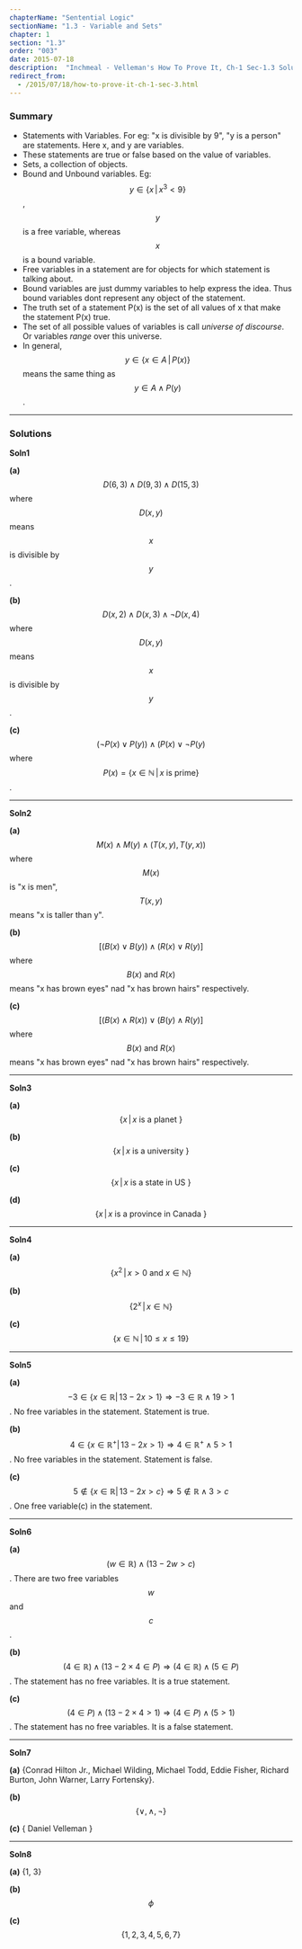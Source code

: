 ```yaml
---
chapterName: "Sentential Logic"
sectionName: "1.3 - Variable and Sets"
chapter: 1
section: "1.3"
order: "003"
date: 2015-07-18
description:  "Inchmeal - Velleman's How To Prove It, Ch-1 Sec-1.3 Solutions, Variable and Sets"
redirect_from:
  - /2015/07/18/how-to-prove-it-ch-1-sec-3.html
---
```


### Summary

- Statements with Variables. For eg: "x is divisible by 9", "y is a person" are statements. Here x, and y are variables.
- These statements are true or false based on the value of variables.
- Sets,  a collection of objects.
- Bound and Unbound variables. Eg: $$ y ∈ \{x\,\vert\,x^3 < 9\} $$ , $$ y $$ is a free variable, whereas $$ x $$ is a bound variable.
- Free variables in a statement are for objects for which statement is talking about. 
- Bound variables are just dummy variables to help express the idea. Thus bound variables dont represent any object of the statement.
- The truth set of a statement P(x) is the set of all values of x that make the statement P(x) true.
- The set of all possible values of variables is call *universe of discourse*. Or variables *range* over this universe. 
- In general, $$ y ∈ \{x ∈ A\,\vert\,P(x)\} $$ means the same thing as $$ y ∈ A ∧ P(y) $$.

<hr/>

### Solutions

**Soln1**

**(a)** $$ D(6,3) \land D(9,3) \land D(15, 3) $$ where $$ D(x, y) $$ means $$ x $$ is divisible by $$ y $$.
  
**(b)** $$ D(x,2) \land D(x,3) \land \lnot D(x, 4) $$ where $$ D(x, y) $$ means $$ x $$ is divisible by $$ y $$.

**(c)** $$ (\lnot P(x) \lor P(y)) \land (P(x) \lor \lnot P(y) $$ where $$ P(x) = \{ x \in \mathbb{N}\,\vert\, x \text{ is prime} \} $$. 
  
<hr/>

**Soln2**

**(a)** $$ M(x) \land M(y) \land (T(x,y), T(y,x)) $$ where $$ M(x) $$ is "x is men", $$ T(x, y) $$ means "x is taller than y".

**(b)** $$ [(B(x) \lor B(y)) \land (R(x) \lor R(y)] $$ where $$ B(x)\text{ and }R(x) $$ means "x has brown eyes" nad "x has brown hairs" respectively.
 
**(c)** $$ [(B(x) \land R(x)) \lor (B(y) \land R(y)] $$ where $$ B(x)\text{ and }R(x) $$ means "x has brown eyes" nad "x has brown hairs" respectively.

<hr/>

**Soln3**

**(a)** $$ \{ x\,\vert\,x\text{ is a planet }\} $$
 
**(b)** $$ \{ x\,\vert\,x\text{ is a university }\} $$

**(c)** $$ \{ x\,\vert\,x\text{ is a state in US }\} $$

**(d)** $$ \{ x\,\vert\,x\text{ is a province in Canada }\} $$

<hr/>

**Soln4**

**(a)** $$ \{ x^2\,\vert\, x > 0 \text{ and } x \in \mathbb{N} \} $$

**(b)** $$ \{ 2^x\,\vert\, x \in \mathbb{N} \} $$

**(c)** $$ \{ x \in \mathbb{N}\,\vert\, 10 \le x \le 19 \} $$ 

<hr/>

**Soln5**

**(a)** $$ −3 ∈ \{x ∈ \mathbb{R}\vert\,13 − 2x > 1\} \Rightarrow -3 \in \mathbb{R} \land 19 > 1$$. No free variables in the statement. Statement is true.

**(b)** $$ 4 ∈ \{x ∈ \mathbb{R^+}\vert\,13 − 2x > 1\} \Rightarrow 4 \in \mathbb{R^+} \land 5 > 1$$. No free variables in the statement. Statement is false.

**(c)** $$ 5 \notin \{x ∈ \mathbb{R}\vert\,13 − 2x > c\} \Rightarrow 5 \notin \mathbb{R} \land 3 > c$$. One free variable(c) in the statement.

<hr/>

**Soln6**

**(a)** $$ (w ∈ \mathbb{R}) \land (13 - 2w > c) $$. There are two free variables $$ w $$ and $$ c $$.

**(b)** $$ (4 \in \mathbb{R}) \land (13 - 2 \times 4 \in P) \Rightarrow (4 \in \mathbb{R}) \land (5 \in P) $$. The statement has no free variables. It is a true statement. 

**(c)** $$ (4 \in P) \land (13 - 2 \times 4 > 1) \Rightarrow (4 \in P) \land (5 > 1)$$.  The statement has no free variables. It is a false statement.

<hr/>

**Soln7**

**(a)** {Conrad Hilton Jr., Michael Wilding, Michael Todd, Eddie Fisher, Richard Burton, John Warner, Larry Fortensky}.

**(b)** $$ \{ \lor, \land, \lnot \} $$ 

**(c)** { Daniel Velleman }

<hr/>

**Soln8**

**(a)** {1, 3}

**(b)** $$ \phi $$

**(c)** $$ \{1, 2, 3, 4, 5, 6, 7 \} $$

